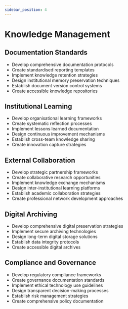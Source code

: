 ```yaml
---
sidebar_position: 4
---
```


# Knowledge Management

## Documentation Standards

- Develop comprehensive documentation protocols
- Create standardised reporting templates
- Implement knowledge retention strategies
- Design institutional memory preservation techniques
- Establish document version control systems
- Create accessible knowledge repositories

## Institutional Learning

- Develop organisational learning frameworks
- Create systematic reflection processes
- Implement lessons learned documentation
- Design continuous improvement mechanisms
- Establish cross-team knowledge sharing
- Create innovation capture strategies

## External Collaboration

- Develop strategic partnership frameworks
- Create collaborative research opportunities
- Implement knowledge exchange mechanisms
- Design inter-institutional learning platforms
- Establish academic collaboration strategies
- Create professional network development approaches

## Digital Archiving

- Develop comprehensive digital preservation strategies
- Implement secure archiving technologies
- Design long-term digital storage solutions
- Establish data integrity protocols
- Create accessible digital archives

## Compliance and Governance

- Develop regulatory compliance frameworks
- Create governance documentation standards
- Implement ethical technology use guidelines
- Design transparent decision-making processes
- Establish risk management strategies
- Create comprehensive policy documentation
